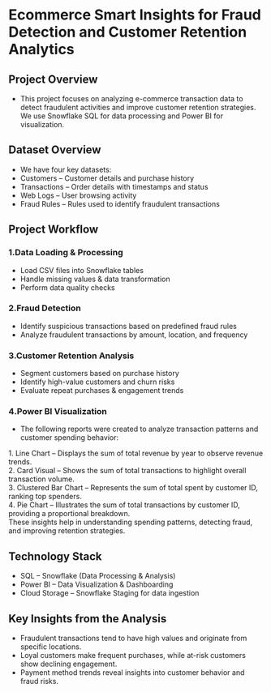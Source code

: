 # Ecommerce Smart Insights for Fraud Detection and Customer Retention Analytics

## Project Overview
- This project focuses on analyzing e-commerce transaction data to detect fraudulent activities and improve customer retention strategies. We use Snowflake SQL for data processing and Power BI for visualization.

## Dataset Overview
- We have four key datasets:  
- Customers – Customer details and purchase history  
- Transactions – Order details with timestamps and status  
- Web Logs – User browsing activity  
- Fraud Rules – Rules used to identify fraudulent transactions  

## Project Workflow
### 1️.Data Loading & Processing
 - Load CSV files into Snowflake tables
 - Handle missing values & data transformation
 - Perform data quality checks  
### 2️.Fraud Detection
 - Identify suspicious transactions based on predefined fraud rules
 - Analyze fraudulent transactions by amount, location, and frequency  
### 3️.Customer Retention Analysis
 - Segment customers based on purchase history
 - Identify high-value customers and churn risks
 - Evaluate repeat purchases & engagement trends  
### 4️.Power BI Visualization
 - The following reports were created to analyze transaction patterns and customer spending behavior:

1️. Line Chart – Displays the sum of total revenue by year to observe revenue trends.  
2️. Card Visual – Shows the sum of total transactions to highlight overall transaction volume.  
3️. Clustered Bar Chart – Represents the sum of total spent by customer ID, ranking top spenders.  
4️. Pie Chart – Illustrates the sum of total transactions by customer ID, providing a proportional breakdown.  
These insights help in understanding spending patterns, detecting fraud, and improving retention strategies.  

## Technology Stack
 - SQL – Snowflake (Data Processing & Analysis)
 - Power BI – Data Visualization & Dashboarding
 - Cloud Storage – Snowflake Staging for data ingestion

 ## Key Insights from the Analysis
 - Fraudulent transactions tend to have high values and originate from specific locations.
 - Loyal customers make frequent purchases, while at-risk customers show declining engagement.
 - Payment method trends reveal insights into customer behavior and fraud risks.









